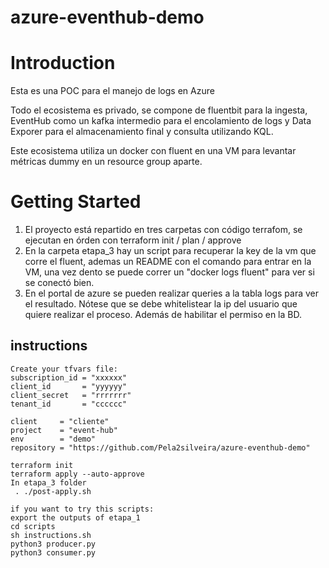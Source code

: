 # azure-eventhub-demo

# Introduction 
Esta es una POC para el manejo de logs en Azure

Todo el ecosistema es privado, se compone de fluentbit para la ingesta, EventHub como un kafka intermedio para el encolamiento de logs y Data Exporer para el almacenamiento final y consulta utilizando KQL.

Este ecosistema utiliza un docker con fluent en una VM para levantar métricas dummy en un resource group aparte.

# Getting Started
1.	El proyecto está repartido en tres carpetas con código terrafom, se ejecutan en órden con terraform init / plan / approve
2.	En la carpeta etapa_3 hay un script para recuperar la key de la vm que corre el fluent, ademas un README con el comando para entrar en la VM, una vez dento se puede correr un "docker logs fluent" para ver si se conectó bien. 
3.	En el portal de azure se pueden realizar queries a la tabla logs para ver el resultado. Nótese que se debe whitelistear la ip del usuario que quiere realizar el proceso. Además de habilitar el permiso en la BD.


## instructions
```
Create your tfvars file:
subscription_id = "xxxxxx"
client_id       = "yyyyyy"
client_secret   = "rrrrrrr"
tenant_id       = "cccccc"

client     = "cliente"
project    = "event-hub"
env        = "demo"
repository = "https://github.com/Pela2silveira/azure-eventhub-demo"
```


```
terraform init
terraform apply --auto-approve
In etapa_3 folder
 . ./post-apply.sh

if you want to try this scripts:
export the outputs of etapa_1
cd scripts
sh instructions.sh
python3 producer.py
python3 consumer.py
```
